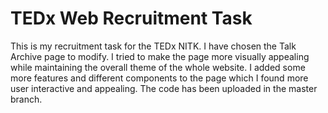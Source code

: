 # TEDx Web Recruitment Task
This is my recruitment task for the TEDx NITK. I have chosen the Talk Archive page to modify. I tried to make the page more visually appealing while maintaining the overall theme of the whole website. I added some more features and different components to the page which I found more user interactive and appealing. The code has been uploaded in the master branch.
